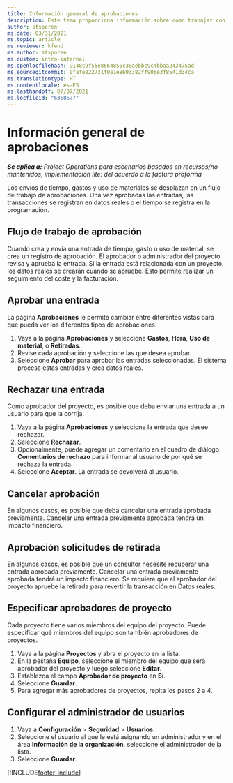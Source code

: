 ```yaml
---
title: Información general de aprobaciones
description: Este tema proporciona información sobre cómo trabajar con aprobaciones en Project Operations.
author: stsporen
ms.date: 03/31/2021
ms.topic: article
ms.reviewer: kfend
ms.author: stsporen
ms.custom: intro-internal
ms.openlocfilehash: 9148c9f55e8664850c38aebbc9c4bbaa243475ad
ms.sourcegitcommit: 0fafe022731f0e1e8693382ff906e3f8541d34ca
ms.translationtype: HT
ms.contentlocale: es-ES
ms.lasthandoff: 07/07/2021
ms.locfileid: "6368677"
---
```

# <a name="approvals-overview"></a>Información general de aprobaciones

_**Se aplica a:** Project Operations para escenarios basados en recursos/no mantenidos, implementación lite: del acuerdo a la factura proforma_

Los envíos de tiempo, gastos y uso de materiales se desplazan en un flujo de trabajo de aprobaciones. Una vez aprobadas las entradas, las transacciones se registran en datos reales o el tiempo se registra en la programación.

## <a name="approvals-workflow"></a>Flujo de trabajo de aprobación
Cuando crea y envía una entrada de tiempo, gasto o uso de material, se crea un registro de aprobación. El aprobador o administrador del proyecto revisa y aprueba la entrada. Si la entrada está relacionada con un proyecto, los datos reales se crearán cuando se apruebe. Esto permite realizar un seguimiento del coste y la facturación.

## <a name="approve-an-entry"></a>Aprobar una entrada
La página **Aprobaciones** le permite cambiar entre diferentes vistas para que pueda ver los diferentes tipos de aprobaciones.
  
1. Vaya a la página **Aprobaciones** y seleccione **Gastos**, **Hora**, **Uso de material**, o **Retiradas**.
2. Revise cada aprobación y seleccione las que desea aprobar.
3. Seleccione **Aprobar** para aprobar las entradas seleccionadas.
El sistema procesa estas entradas y crea datos reales.

## <a name="reject-an-entry"></a>Rechazar una entrada
Como aprobador del proyecto, es posible que deba enviar una entrada a un usuario para que la corrija.
  
1. Vaya a la página **Aprobaciones** y seleccione la entrada que desee rechazar. 
2. Seleccione **Rechazar**.
3. Opcionalmente, puede agregar un comentario en el cuadro de diálogo **Comentarios de rechazo** para informar al usuario de por qué se rechaza la entrada.
4. Seleccione **Aceptar**. La entrada se devolverá al usuario.
  
## <a name="cancel-approval"></a>Cancelar aprobación
En algunos casos, es posible que deba cancelar una entrada aprobada previamente. Cancelar una entrada previamente aprobada tendrá un impacto financiero. 

## <a name="approving-recall-requests"></a>Aprobación solicitudes de retirada
En algunos casos, es posible que un consultor necesite recuperar una entrada aprobada previamente. Cancelar una entrada previamente aprobada tendrá un impacto financiero. Se requiere que el aprobador del proyecto apruebe la retirada para revertir la transacción en Datos reales.

## <a name="specify-project-approvers"></a>Especificar aprobadores de proyecto
Cada proyecto tiene varios miembros del equipo del proyecto. Puede especificar qué miembros del equipo son también aprobadores de proyectos.

1. Vaya a la página **Proyectos** y abra el proyecto en la lista.
2. En la pestaña **Equipo**, seleccione el miembro del equipo que será aprobador del proyecto y luego seleccione **Editar**.
3. Establezca el campo **Aprobador de proyecto** en **Sí**.
4. Seleccione **Guardar**.
5. Para agregar más aprobadores de proyectos, repita los pasos 2 a 4.

## <a name="configure-the-users-manager"></a>Configurar el administrador de usuarios

1. Vaya a **Configuración** > **Seguridad** > **Usuarios**.
2. Seleccione el usuario al que le está asignando un administrador y en el área **Información de la organización**, seleccione el administrador de la lista. 
3. Seleccione **Guardar**.




[!INCLUDE[footer-include](../includes/footer-banner.md)]
